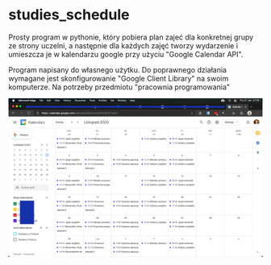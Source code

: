 # studies_schedule

Prosty program w pythonie, który pobiera plan zajeć dla konkretnej grupy ze strony uczelni, 
a następnie dla każdych zajęć tworzy wydarzenie i umieszcza je w kalendarzu google przy użyciu "Google Calendar API".

Program napisany do własnego użytku. Do poprawnego działania wymagane jest skonfigurowanie "Google Client Library" na swoim komputerze.
Na potrzeby przedmiotu "pracownia programowania"

![Przykładowy rezultat](/calendar.png)
